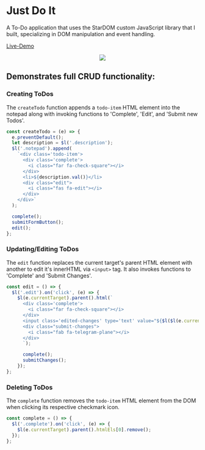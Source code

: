 # Just Do It

A To-Do application that uses the StarDOM custom JavaScript library that I built, specializing in DOM manipulation and event handling.

[Live-Demo](http://www.christopheradamlee.com/JustDoIt/)

<div style="text-align: center; display: flex; justify-content: center; align-items: center;">
<img src="./screenshots/justdoit_updated.gif"></img>
</div>

## Demonstrates full CRUD functionality:
### Creating ToDos
The `createTodo` function appends a `todo-item` HTML element into the notepad along with invoking functions to 'Complete', 'Edit', and 'Submit new Todos'.
``` javascript
const createTodo = (e) => {
  e.preventDefault();
  let description = $l('.description');
  $l('.notepad').append(
    `<div class='todo-item'>
      <div class='complete'>
        <i class="far fa-check-square"></i>
      </div>
      <li>${description.val()}</li>
      <div class="edit">
        <i class="fas fa-edit"></i>
      </div>
    </div>`
  );

  complete();
  submitFormButton();
  edit();
};
```
### Updating/Editing ToDos
The `edit` function replaces the current target's parent HTML element with another to edit it's innerHTML via `<input>` tag. It also invokes functions to 'Complete' and 'Submit Changes'.
``` javascript
const edit = () => {
  $l('.edit').on('click', (e) => {
    $l(e.currentTarget).parent().html(`
      <div class='complete'>
        <i class="far fa-check-square"></i>
      </div>
      <input class='edited-changes' type='text' value="${$l($l(e.currentTarget).parent().htmlEls[0]).find('li').htmlEls[0].innerHTML.trim()}"></input>
      <div class="submit-changes">
        <i class="fab fa-telegram-plane"></i>
      </div>
      `);

      complete();
      submitChanges();
    });
};
```
### Deleting ToDos
The `complete` function removes the `todo-item` HTML element from the DOM when clicking its respective checkmark icon.
``` javascript
const complete = () => {
  $l('.complete').on('click', (e) => {
    $l(e.currentTarget).parent().htmlEls[0].remove();
  });
};
```
